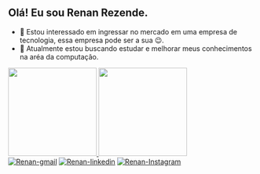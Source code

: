 ## Olá! Eu sou Renan Rezende.

- 👀 Estou interessado em ingressar no mercado em uma empresa de tecnologia, essa empresa pode ser a sua 😉.
- 🌱 Atualmente estou buscando estudar e melhorar meus conhecimentos na aréa da computação.

<div>
  <a href="https://github.com/Renan906">
    <img
      height="180em"
      src="https://github-readme-stats.vercel.app/api?username=Renan906&locale=pt-br&theme=tokyonight&show_icons=true&count_private=true"
    />
    <img
      height="180em"
      src="https://github-readme-stats.vercel.app/api/top-langs?username=Renan906&locale=pt-br&layout=compact&langs_count=12&theme=tokyonight&count_private=true"
    />
  </a>
</div>

<div>
  <a href="mailto:renanrezende224@gmail.com"
    ><img
      src="https://img.shields.io/badge/Gmail-D14836?style=for-the-badge&logo=gmail&logoColor=white"
      alt="Renan-gmail"
  /></a>
  <a href="https://www.linkedin.com/in/renan-rezende-rol%C3%A3o-a11a64207/"
    ><img
      src="https://img.shields.io/badge/LinkedIn-0077B5?style=for-the-badge&logo=linkedin&logoColor=white"
      alt="Renan-linkedin"
  /></a><a 
    ></a>
      <a href="https://instagram.com/renanrolao"
      ><img 
      src="https://img.shields.io/badge/-Instagram-%23E4405F?style=for-the-badge&logo=instagram&logoColor=white"
      alt="Renan-Instagram"
  /></a>
</div>
<img
  src="https://raw.githubusercontent.com/Renan906/Renan906/output/github-contribution-grid-snake.svg"
  alt=""
/>
  

